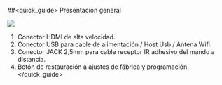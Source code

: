 ##<quick_guide> Presentación general

![](http://static.energysistem.com/images/manuals/42162/550031863b397.jpg)

1. Conector HDMI de alta velocidad.
2. Conector USB para cable de alimentación / Host Usb / Antena Wifi.
3. Conector JACK 2,5mm para cable receptor IR adhesivo del mando a distancia.
4. Botón de restauración a ajustes de fábrica y programación.
</quick_guide>
